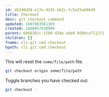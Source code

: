 ```yaml
---
id: d5240d38-e17e-4192-b62c-fc5e25e69b49
title: Checkout
desc: git checkout command
updated: 1607963561303
created: 1606857438909
parent: 6b68301c-1f00-428e-a9e8-950dca711271
children: []
fname: cli.git.cmd.checkout
hpath: cli.git.cmd.checkout
---
```

This will reset the `some/file/path` file.

```sh
git checkout origin some/file/path
```

Toggle branches you have checked out:

```sh
git checkout -
```

